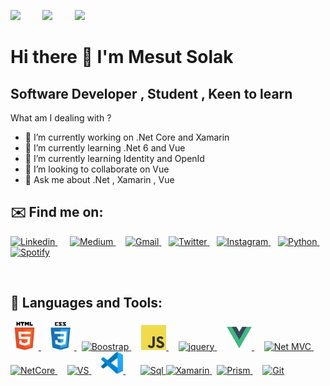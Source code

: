 <p align="start">
<img src="https://monophy.com/media/mFGAiMpaBMxytdVHbM/monophy.gif" width="250"> &nbsp; &nbsp; &nbsp; &nbsp;
<img src="https://i.pinimg.com/originals/e4/26/70/e426702edf874b181aced1e2fa5c6cde.gif" width="330"> &nbsp; &nbsp; &nbsp; &nbsp;
<img src="https://raw.githubusercontent.com/gist/tima1702/76713856a2d923a8bfe6591744717d63/raw/3b3693c94ffcf914a2710b80963e08eea98bbcbb/about-me.gif" width="250">
</p>

# Hi there 👋 I'm Mesut Solak

## Software Developer , Student , Keen to learn

What am I dealing with ?

- 🔭 I’m currently working on .Net Core and Xamarin
- 🌱 I’m currently learning .Net 6 and Vue 
- 🌱 I’m currently learning Identity and OpenId
- 👯 I’m looking to collaborate on Vue
- 💬 Ask me about .Net , Xamarin , Vue

## ✉️ Find me on:

<p align="start">
 <a href="https://www.linkedin.com/in/mesuttsolak/" target="_blank" rel="noopener noreferrer">
 <img src="https://cdn-icons-png.flaticon.com/512/174/174857.png" alt="Linkedin" height="35">
 </a>
 &nbsp;&nbsp; &nbsp;
 <a href="https://mesuttsolak.medium.com/" target="_blank" rel="noopener noreferrer"> 
 <img src="https://webmasto.com/wp-content/uploads/2017/08/Medium-App-Icon-2017.png" alt="Medium" height="35">
 </a>
 &nbsp;&nbsp;&nbsp;
 <a href="mailto:mesuttsolakk@gmail.com"> <img src="https://upload.wikimedia.org/wikipedia/commons/thumb/8/8c/Gmail_Icon_%282013-2020%29.svg/2560px-Gmail_Icon_%282013-2020%29.svg.png" alt="Gmail" height="35">
 </a>
 &nbsp;&nbsp;
   <a href="https://twitter.com/mesuttsolak"> 
  <img src="https://upload.wikimedia.org/wikipedia/commons/thumb/4/4f/Twitter-logo.svg/934px-Twitter-logo.svg.png" alt="Twitter" height="35">
 </a>
  &nbsp;&nbsp;
  <a href="https://www.instagram.com/mesutsolakk/">
  <img src="https://upload.wikimedia.org/wikipedia/commons/thumb/a/a5/Instagram_icon.png/2048px-Instagram_icon.png" height="40" alt="Instagram">
  </a>
    &nbsp;&nbsp;
 <a href="https://www.youtube.com/channel/UCBLaLYvrpK_YGljpTTqf20w">
   <img src="https://cdn.icon-icons.com/icons2/1907/PNG/512/iconfinder-youtube-4555888_121363.png" alt="Python" height="40" alt="Youtube">
 </a>
   &nbsp;&nbsp;
   <a href="https://open.spotify.com/user/vqtjfqcqvdejtouk0jighlocm?si=2a90df6d9c5741ce&nd=1"> 

 <img src="https://camo.githubusercontent.com/c7242d94c7443a087542938b51c1cb84ee4a99cc1c3264f68c5dcf48535c776f/68747470733a2f2f706c61792d6c682e676f6f676c6575736572636f6e74656e742e636f6d2f5572593742415a2d5866584770666b655767307a4343656f2d377261733444436f52616c435f57585857544b3971356230497737423059514d7356785a614e4237444d" height="40" alt="Spotify">
 </a>
</p>

<br />

## 🧰 Languages and Tools:

<p align="start">
<a href="https://www.w3.org/html/">
  <img
    src="https://raw.githubusercontent.com/github/explore/80688e429a7d4ef2fca1e82350fe8e3517d3494d/topics/html/html.png"
    alt="Html"
    height="45"
  />
  </a>
  &nbsp;
  <a href="https://www.w3schools.com/css/">
  <img
    src="https://raw.githubusercontent.com/github/explore/80688e429a7d4ef2fca1e82350fe8e3517d3494d/topics/css/css.png"
    alt="Css"
    height="45"
  />
  </a>
  &nbsp;
  <a href="https://getbootstrap.com/">
  <img
    src="https://cdn-icons-png.flaticon.com/512/5968/5968672.png"
    alt="Boostrap"
    height="40"
  />
  </a>
  &nbsp;
  &nbsp;
    <a href="https://developer.mozilla.org/en-US/docs/Web/JavaScript">
  <img
    src="https://raw.githubusercontent.com/github/explore/80688e429a7d4ef2fca1e82350fe8e3517d3494d/topics/javascript/javascript.png"
    alt="Javascript"
    height="40"
  />
  </a>
  &nbsp;
  &nbsp;
    <a href="https://jquery.com/">
  <img
    src="https://cdn.iconscout.com/icon/free/png-256/jquery-8-1175153.png"
    alt="jquery"
    height="40"
  />
  </a>
   &nbsp;
   &nbsp;
   <a href="https://vuejs.org/">
  <img
    src="https://raw.githubusercontent.com/github/explore/80688e429a7d4ef2fca1e82350fe8e3517d3494d/topics/vue/vue.png"
    alt="Vue"
    height="40"
  />
  </a>
    &nbsp;
    &nbsp;
       <a href="https://dotnet.microsoft.com/">
  <img
    src="https://upload.wikimedia.org/wikipedia/commons/0/0e/Microsoft_.NET_logo.png?20200524033331"
    alt="Net MVC"
    height="40"
  />
  </a>
    &nbsp;
     &nbsp;
     <a href="https://docs.microsoft.com/en-us/dotnet/core/introduction">
  <img
    src="https://upload.wikimedia.org/wikipedia/commons/thumb/e/ee/.NET_Core_Logo.svg/1200px-.NET_Core_Logo.svg.png"
    alt="NetCore"
    height="40"
  />
  </a>
    &nbsp;
     &nbsp;
     <a href="https://visualstudio.microsoft.com/vs/">
  <img
    src="https://static.techspot.com/images2/downloads/topdownload/2022/05/2022-05-13-ts3_thumbs-b19.png"
    alt="VS"
    height="35"
  />
  </a>
   &nbsp;
    &nbsp;
    <a href="https://code.visualstudio.com/">
  <img
    src="https://raw.githubusercontent.com/github/explore/80688e429a7d4ef2fca1e82350fe8e3517d3494d/topics/visual-studio-code/visual-studio-code.png"
    alt="VS Code"
    height="35"
  />
  </a>
    &nbsp;
    &nbsp;
     &nbsp;
     <a href="https://www.w3schools.com/sql/">
  <img
    src="https://blog.trdesigner.net/wp-content/uploads/logoAzureSql.png"
    alt="Sql"
    height="38"
  />
  </a>
  <a href="https://dotnet.microsoft.com/en-us/apps/xamarin">
  <img
    src="https://akademi.bilgeadam.com/wp-content/uploads/2021/11/Xamarin-5-340x200.png"
    alt="Xamarin"
    height="42"
  />
  </a>
   &nbsp;
   <a href="https://prismlibrary.com/docs/xamarin-forms/Getting-Started.html">
  <img
    src="https://miro.medium.com/max/745/1*q223Ml7emD6RKgZaiqnW8Q.png"
    alt="Prism"
    height="35"
  />
  </a>
    &nbsp;
     &nbsp;
     <a href="https://git-scm.com/">
  <img
src="https://camo.githubusercontent.com/bc60041f5ea7b022c6419b73a15aaac12a2ede682867ec0d3e3c9ec374dce54b/68747470733a2f2f696d672e69636f6e73382e636f6d2f636f6c6f722f34382f3030303030302f6769742e706e67"
    alt="Git"
    height="40"
  />
  </a>
</p>

